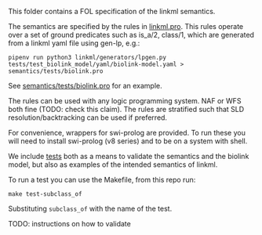 This folder contains a FOL specification of the linkml semantics.

The semantics are specified by the rules in
[linkml.pro](linkml.pro). This rules operate over a set of
ground predicates such as is_a/2, class/1, which are generated from a
linkml yaml file using gen-lp, e.g.:

    pipenv run python3 linkml/generators/lpgen.py tests/test_biolink_model/yaml/biolink-model.yaml > semantics/tests/biolink.pro

See [semantics/tests/biolink.pro](tests/biolink.pro) for an
example.

The rules can be used with any logic programming system. NAF or WFS
both fine (TODO: check this claim). The rules are stratified such that
SLD resolution/backtracking can be used if preferred.

For convenience, wrappers for swi-prolog are provided. To run these
you will need to install swi-prolog (v8 series) and to be on a system
with shell.

We include [tests](tests) both as a means to validate the semantics and the
biolink model, but also as examples of the intended semantics of
linkml.

To run a test you can use the Makefile, from this repo run:

    make test-subclass_of

Substituting `subclass_of` with the name of the test.

TODO: instructions on how to validate
